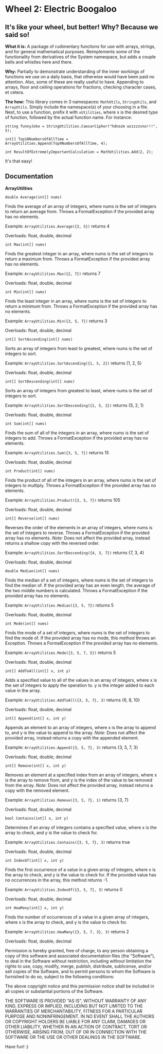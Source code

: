 # Wheel 2: Electric Boogaloo
## It's like your wheel, but better! Why? Because we said so!

**What it is:** A package of rudimentary functions for use with arrays, strings, and for general mathematical purposes. Reimplements some of the functionality from derivatives of the System namespace, but adds a couple bells and whistles here and there.

**Why:** Partially to demonstrate understanding of the inner workings of functions we use on a daily basis, that otherwise would have been paid no attention. Also, some of these are really useful to have. Appending to arrays, floor and ceiling operations for fractions, checking character cases, et cetera.

**The how:** This library comes in 3 namespaces: `MathUtils`, `StringUtils`, and `ArrayUtils`. Simply include the namespace(s) of your choosing in a file. Next, to use a function, prefix it with `xUtilities`, where x is the desired type of function, followed by the actual function name. For instance:

`string funnyJoke = StringUtilities.CaesarCipher("hdnozm wzzzzzvno!!!", 5);`

`int[] Top10NumbersOfAllTime = ArrayUtilities.Append(Top9NumbersOfAllTime, 4);`

`int ResultOfExtremelyImportantCalculation = MathUtilities.Add(2, 2);`

It's that easy!


## Documentation

**ArrayUtilities**

`double Average(int[] nums)`

Finds the average of an array of integers, where nums is the set of integers to return an average from.
Throws a FormatException if the provided array has no elements.

Example: `ArrayUtilities.Average({3, 5})` returns 4

Overloads: float, double, decimal


`int Max(int[] nums)`

Finds the greatest integer in an array, where nums is the set of integers to return a maximum from.
Throws a FormatException if the provided array has no elements.

Example: `ArrayUtilities.Max({2, 7})` returns 7

Overloads: float, double, decimal


`int Min(int[] nums)`

Finds the least integer in an array, where nums is the set of integers to return a minimum from.
Throws a FormatException if the provided array has no elements.

Example: `ArrayUtilities.Min({3, 5, 7})` returns 3

Overloads: float, double, decimal


`int[] SortAscending(int[] nums)`

Sorts an array of integers from least to greatest, where nums is the set of integers to sort.

Example: `ArrayUtilities.SortAscending({1, 5, 2})` returns {1, 2, 5}

Overloads: float, double, decimal


`int[] SortDescending(int[] nums)`

Sorts an array of integers from greatest to least, where nums is the set of integers to sort.

Example: `ArrayUtilities.SortDescending({1, 5, 2})` returns {5, 2, 1}

Overloads: float, double, decimal


`int Sum(int[] nums)`

Finds the sum of all of the integers in an array, where nums is the set of integers to add.
Throws a FormatException if the provided array has no elements.

Example: `ArrayUtilities.Sum({3, 5, 7})` returns 15

Overloads: float, double, decimal


`int Product(int[] nums)`

Finds the product of all of the integers in an array, where nums is the set of integers to multiply.
Throws a FormatException if the provided array has no elements.

Example: `ArrayUtilities.Product({3, 5, 7})` returns 105

Overloads: float, double, decimal


`int[] Reverse(int[] nums)`

Reverses the order of the elements in an array of integers, where nums is the set of integers to reverse.
Throws a FormatException if the provided array has no elements.
*Note:* Does not affect the provided array, instead returns a shallow copy with the reversed order.

Example: `ArrayUtilities.SortDescending({4, 3, 7})` returns {7, 3, 4}

Overloads: float, double, decimal


`double Median(int[] nums)`

Finds the median of a set of integers, where nums is the set of integers to find the median of.
If the provided array has an even length, the average of the two middle numbers is calculated.
Throws a FormatException if the provided array has no elements.

Example: `ArrayUtilities.Median({3, 5, 7})` returns 5

Overloads: float, double, decimal


`int Mode(int[] nums)`

Finds the mode of a set of integers, where nums is the set of integers to find the mode of.
If the provided array has no mode, this method throws an Exception.
Throws a FormatException if the provided array has no elements.

Example: `ArrayUtilities.Mode({3, 5, 7, 5})` returns 5

Overloads: float, double, decimal


`int[] AddToAll(int[] x, int y)`

Adds a specified value to all of the values in an array of integers, where x is the set of integers to apply the operation to. y is the integer added to each value in the array.

Example: `ArrayUtilities.AddToAll({3, 5, 7}, 3)` returns {6, 8, 10}

Overloads: float, double, decimal


`int[] Append(int[] x, int y)`

Appends an element to an array of integers, where x is the array to append to, and y is the value to append to the array.
*Note:* Does not affect the provided array, instead returns a copy with the appended element.

Example: `ArrayUtilities.Append({3, 5, 7}, 3)` returns {3, 5, 7, 3}

Overloads: float, double, decimal


`int[] Remove(int[] x, int y)`

Removes an element at a specified index from an array of integers, where x is the array to remove from, and y is the index of the value to be removed from the array.
*Note:* Does not affect the provided array, instead returns a copy with the removed element.

Example: `ArrayUtilities.Remove({3, 5, 7}, 1)` returns {3, 7}

Overloads: float, double, decimal


`bool Contains(int[] x, int y)`

Determines if an array of integers contains a specified value, where x is the array to check, and y is the value to check for.

Example: `ArrayUtilities.Contains({3, 5, 7}, 3)` returns true

Overloads: float, double, decimal


`int IndexOf(int[] x, int y)`

Finds the first occurrence of a value in a given array of integers, where x is the array to check, and y is the value to check for. If the provided value has no occurrences in the array, this method returns -1.

Example: `ArrayUtilities.IndexOf({3, 5, 7}, 3)` returns 0

Overloads: float, double, decimal


`int HowMany(int[] x, int y)`

Finds the number of occurrences of a value in a given array of integers, where x is the array to check, and y is the value to check for.

Example: `ArrayUtilities.HowMany({3, 5, 7, 3}, 3)` returns 2

Overloads: float, double, decimal




Permission is hereby granted, free of charge, to any person obtaining a copy of this software and associated documentation files (the "Software"), to deal in the Software without restriction, including without limitation the rights to use, copy, modify, merge, publish, distribute, sublicense, and/or sell copies of the Software, and to permit persons to whom the Software is furnished to do so, subject to the following conditions:

The above copyright notice and this permission notice shall be included in all copies or substantial portions of the Software.

THE SOFTWARE IS PROVIDED "AS IS", WITHOUT WARRANTY OF ANY KIND, EXPRESS OR IMPLIED, INCLUDING BUT NOT LIMITED TO THE WARRANTIES OF MERCHANTABILITY, FITNESS FOR A PARTICULAR PURPOSE AND NONINFRINGEMENT. IN NO EVENT SHALL THE AUTHORS OR COPYRIGHT HOLDERS BE LIABLE FOR ANY CLAIM, DAMAGES OR OTHER LIABILITY, WHETHER IN AN ACTION OF CONTRACT, TORT OR OTHERWISE, ARISING FROM, OUT OF OR IN CONNECTION WITH THE SOFTWARE OR THE USE OR OTHER DEALINGS IN THE SOFTWARE.

Have fun! :)